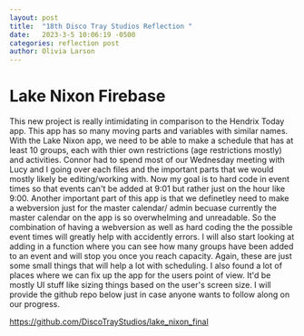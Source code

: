 ```yaml
---
layout: post
title:  "18th Disco Tray Studios Reflection "
date:   2023-3-5 10:06:19 -0500
categories: reflection post
author: Olivia Larson
---
```


# Lake Nixon Firebase 
This new project is really intimidating in comparison to the Hendrix Today app. This app has so many moving parts and variables with similar names. With the Lake Nixon app, we need to be able to make a schedule that has at least 10 groups, each with thier own restrictions (age restrictions mostly) and activities. Connor had to spend most of our Wednesday meeting with Lucy and I going over each files and the important parts that we would mostly likely be editing/working with. Now my goal is to hard code in event times so that events can't be added at 9:01 but rather just on the hour like 9:00. Another important part of this app is that we definetley need to make a webversion just for the master calendar/ admin becuase currently the master calendar on the app is so overwhelming and unreadable. So the combination of having a webversion as well as hard coding the the possible event times will greatly help with accidently errors. I will also start looking at adding in a function where you can see how many groups have been added to an event and will stop you once you reach capacity. Again, these are just some small things that will help a lot with scheduling. I also found a lot of places where we can fix up the app for the users point of view. It'd be mostly UI stuff like sizing things based on the user's screen size. I will provide the github repo below just in case anyone wants to follow along on our progress. 

https://github.com/DiscoTrayStudios/lake_nixon_final